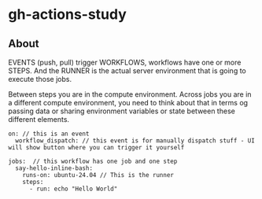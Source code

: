 # gh-actions-study

## About

EVENTS (push, pull) trigger WORKFLOWS, workflows have one or more STEPS. And the RUNNER is the actual server environment that is going to execute those jobs.

Between steps you are in the compute environment. Across jobs you are in a different compute environment, you need to think about that in terms og passing data or sharing environment variables or state between these different elements.

```
on: // this is an event
  workflow_dispatch: // this event is for manually dispatch stuff - UI will show button where you can trigger it yourself

jobs:  // this workflow has one job and one step
  say-hello-inline-bash:
    runs-on: ubuntu-24.04 // This is the runner
    steps:
      - run: echo "Hello World"
```
